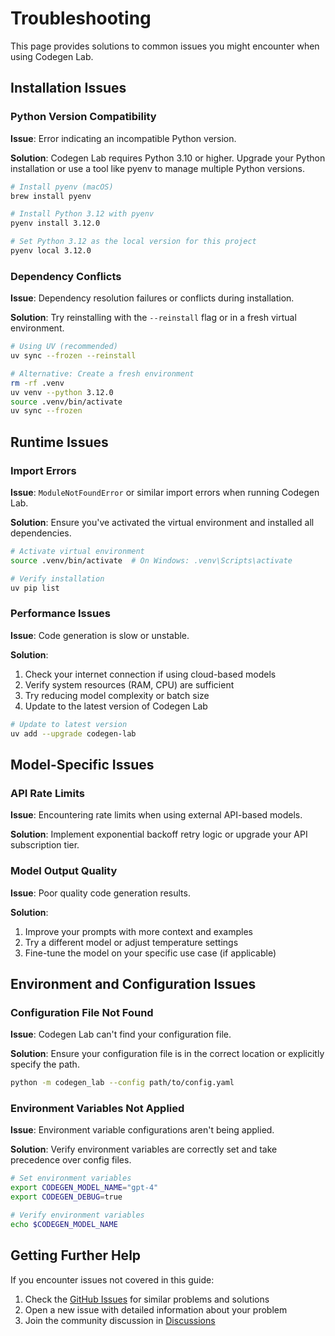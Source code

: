 # Troubleshooting

This page provides solutions to common issues you might encounter when using Codegen Lab.

## Installation Issues

### Python Version Compatibility

**Issue**: Error indicating an incompatible Python version.

**Solution**: Codegen Lab requires Python 3.10 or higher. Upgrade your Python installation or use a tool like pyenv to manage multiple Python versions.

```bash
# Install pyenv (macOS)
brew install pyenv

# Install Python 3.12 with pyenv
pyenv install 3.12.0

# Set Python 3.12 as the local version for this project
pyenv local 3.12.0
```

### Dependency Conflicts

**Issue**: Dependency resolution failures or conflicts during installation.

**Solution**: Try reinstalling with the `--reinstall` flag or in a fresh virtual environment.

```bash
# Using UV (recommended)
uv sync --frozen --reinstall

# Alternative: Create a fresh environment
rm -rf .venv
uv venv --python 3.12.0
source .venv/bin/activate
uv sync --frozen
```

## Runtime Issues

### Import Errors

**Issue**: `ModuleNotFoundError` or similar import errors when running Codegen Lab.

**Solution**: Ensure you've activated the virtual environment and installed all dependencies.

```bash
# Activate virtual environment
source .venv/bin/activate  # On Windows: .venv\Scripts\activate

# Verify installation
uv pip list
```

### Performance Issues

**Issue**: Code generation is slow or unstable.

**Solution**:

1. Check your internet connection if using cloud-based models
2. Verify system resources (RAM, CPU) are sufficient
3. Try reducing model complexity or batch size
4. Update to the latest version of Codegen Lab

```bash
# Update to latest version
uv add --upgrade codegen-lab
```

## Model-Specific Issues

### API Rate Limits

**Issue**: Encountering rate limits when using external API-based models.

**Solution**: Implement exponential backoff retry logic or upgrade your API subscription tier.

### Model Output Quality

**Issue**: Poor quality code generation results.

**Solution**:

1. Improve your prompts with more context and examples
2. Try a different model or adjust temperature settings
3. Fine-tune the model on your specific use case (if applicable)

## Environment and Configuration Issues

### Configuration File Not Found

**Issue**: Codegen Lab can't find your configuration file.

**Solution**: Ensure your configuration file is in the correct location or explicitly specify the path.

```bash
python -m codegen_lab --config path/to/config.yaml
```

### Environment Variables Not Applied

**Issue**: Environment variable configurations aren't being applied.

**Solution**: Verify environment variables are correctly set and take precedence over config files.

```bash
# Set environment variables
export CODEGEN_MODEL_NAME="gpt-4"
export CODEGEN_DEBUG=true

# Verify environment variables
echo $CODEGEN_MODEL_NAME
```

## Getting Further Help

If you encounter issues not covered in this guide:

1. Check the [GitHub Issues](https://github.com/bossjones/codegen-lab/issues) for similar problems and solutions
2. Open a new issue with detailed information about your problem
3. Join the community discussion in [Discussions](https://github.com/bossjones/codegen-lab/discussions)
